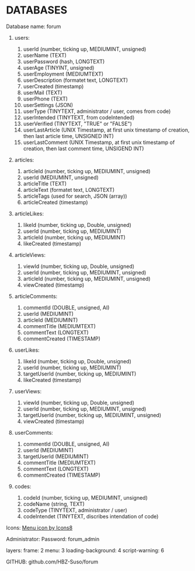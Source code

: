 # DATABASES

Database name: forum

1. users:
    1. userId (number, ticking up, MEDIUMINT, unsigned)
    2. userName (TEXT)
    3. userPassword (hash, LONGTEXT)
    4. userAge (TINYINT, unsigned)
    5. userEmployment (MEDIUMTEXT)
    6. userDescription (formatet text, LONGTEXT)
    7. userCreated (timestamp)
    8. userMail (TEXT)
    9. userPhone (TEXT)
    10. userSettings (JSON)
    11. userType (TINYTEXT, administrator / user, comes from code)
    12. userIntended (TINYTEXT, from codeIntended)
    13. userVerified (TINYTEXT, "TRUE" or "FALSE")
    14. userLastArticle (UNIX Timestamp, at first unix timestamp of creation, then last article time, UNSIGNED INT)
    15. userLastComment (UNIX Timestamp, at first unix timestamp of creation, then last comment time, UNSIGEND INT)

2. articles:
    1. articleId (number, ticking up, MEDIUMINT, unsigned)
    2. userId (MEDIUMINT, unsigned)
    3. articleTitle (TEXT)
    4. articleText (formatet text, LONGTEXT)
    5. articleTags (used for search, JSON (array))
    6. articleCreated (timestamp)

3. articleLikes:
    1. likeId (number, ticking up, Double, unsigned)
    2. userId (number, ticking up, MEDIUMINT)
    3. articleId (number, ticking up, MEDIUMINT)
    4. likeCreated (timestamp)

4. articleViews:
    1. viewId (number, ticking up, Double, unsigned)
    2. userId (number, ticking up, MEDIUMINT, unsigned)
    3. articleId (number, ticking up, MEDIUMINT, unsigned)
    4. viewCreated (timestamp)

5. articleComments:
    1. commentId (DOUBLE, unsigned, AI)
    2. userId (MEDIUMINT)
    3. articleId (MEDIUMINT)
    4. commentTitle (MEDIUMTEXT)
    5. commentText (LONGTEXT)
    6. commentCreated (TIMESTAMP)

6. userLikes:
    1. likeId (number, ticking up, Double, unsigned)
    2. userId (number, ticking up, MEDIUMINT)
    3. targetUserId (number, ticking up, MEDIUMINT)
    4. likeCreated (timestamp)

7. userViews:
    1. viewId (number, ticking up, Double, unsigned)
    2. userId (number, ticking up, MEDIUMINT, unsigned)
    3. targetUserId (number, ticking up, MEDIUMINT, unsigned)
    4. viewCreated (timestamp)

8. userComments:
    1. commentId (DOUBLE, unsigned, AI)
    2. userId (MEDIUMINT)
    3. targetUserId (MEDIUMINT)
    4. commentTitle (MEDIUMTEXT)
    5. commentText (LONGTEXT)
    6. commentCreated (TIMESTAMP)

9. codes:
    1. codeId (number, ticking up, MEDIUMINT, unsigned)
    2. codeName (string, TEXT)
    3. codeType (TINYTEXT, administrator / user)
    4. codeIntendet (TINYTEXT, discribes intendation of code)

Icons:
    <a href="https://icons8.com/icon/83195/menu">Menu icon by Icons8</a>

Administrator:
    Password: forum_admin

layers:
    frame: 2
    menu: 3
    loading-background: 4
    script-warning: 6

GITHUB: github.com/HBZ-Suso/forum
